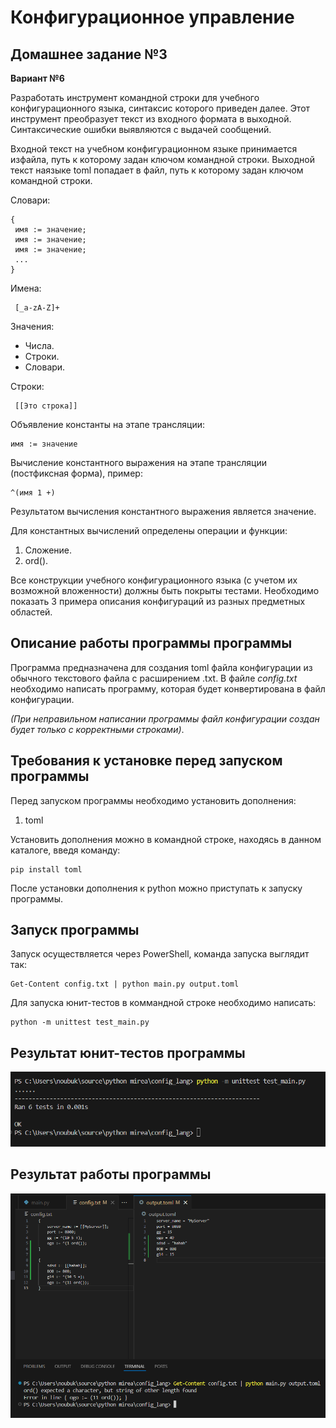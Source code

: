 # Конфигурационное управление

## Домашнее задание №3

**Вариант №6**

Разработать инструмент командной строки для учебного конфигурационного языка, синтаксис которого приведен далее. Этот инструмент преобразует текст из входного формата в выходной. Синтаксические ошибки выявляются с выдачей сообщений.

Входной текст на учебном конфигурационном языке принимается изфайла, путь к которому задан ключом командной строки. Выходной текст наязыке toml попадает в файл, путь к которому задан ключом командной строки.

Словари:
```
{
 имя := значение;
 имя := значение;
 имя := значение;
 ...
}
```

Имена:
```
 [_a-zA-Z]+
```

Значения:

* Числа.
* Строки.
* Словари.


Строки:
```
 [[Это строка]]
```

Объявление константы на этапе трансляции:
```
имя := значение
```
Вычисление константного выражения на этапе трансляции (постфиксная форма), пример:
```
^(имя 1 +)
```
Результатом вычисления константного выражения является значение.

Для константных вычислений определены операции и функции:

1. Сложение.
2. ord().

Все конструкции учебного конфигурационного языка (с учетом их возможной вложенности) должны быть покрыты тестами. Необходимо показать 3 примера описания конфигураций из разных предметных областей.

## Описание работы программы программы

Программа предназначена для создания toml файла конфигурации из обычного текстового файла с расширением .txt. В файле *config.txt* необходимо написать программу, которая будет конвертирована в файл конфигурации. 

*(При неправильном написании программы файл конфигурации создан будет только с корректными строками)*.


## Требования к установке перед запуском программы

Перед запуском программы необходимо установить дополнения:
1. toml

Установить дополнения можно в командной строке, находясь в данном каталоге, введя команду:
```
pip install toml
```
После установки дополнения к python можно приступать к запуску программы.

## Запуск программы

Запуск осуществляется через PowerShell, команда запуска выглядит так:
```
Get-Content config.txt | python main.py output.toml
```

Для запуска юнит-тестов в коммандной строке необходимо написать:
```
python -m unittest test_main.py
```

## Результат юнит-тестов программы

![img.png](images/tests.png)

## Результат работы программы

![img.png](images/run.png)
